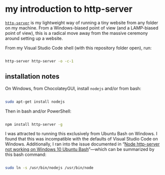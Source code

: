 # my introduction to http-server

[`http-server`](https://www.npmjs.com/package/http-server) is my lightweight way of running a tiny website from any folder on my machine. From a Windows-biased point of view (and a LAMP-biased point of view), this is a radical move away from the massive ceremony around setting up a website.

From my Visual Studio Code shell (with this repository folder open), run:

```bash

http-server http-server -o -c-1

```

## installation notes

On Windows, from ChocolateyGUI, install `nodejs` and/or from bash:

```bash

sudo apt-get install nodejs

```

Then in bash and/or PowerShell:

```bash

npm install http-server -g

```

I was attracted to running this exclusively from Ubuntu Bash on Windows. I found that this was incompatible with the defaults of Visual Studio Code on Windows. Additionally, I ran into the issue documented in “[Node http-server not working on Windows 10 Ubuntu Bash](https://stackoverflow.com/questions/37497914/node-http-server-not-working-on-windows-10-ubuntu-bash)”—which can be summarized by this bash command:

```bash

sudo ln -s /usr/bin/nodejs /usr/bin/node

```